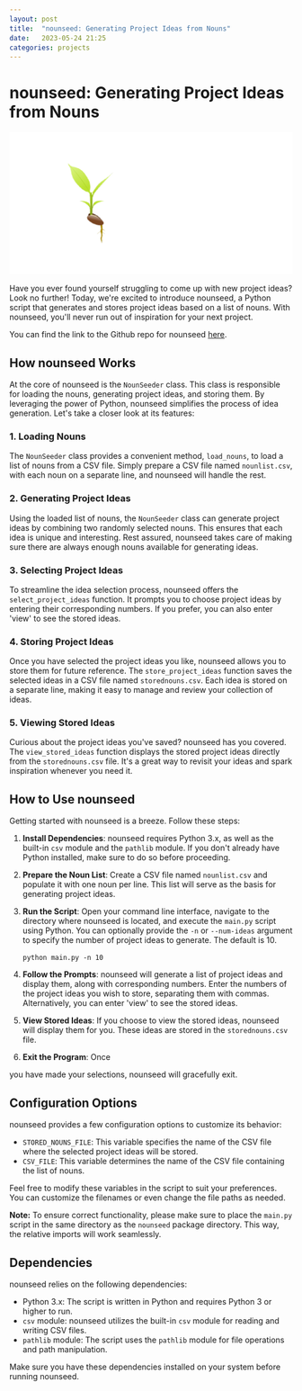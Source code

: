 ```yaml
---
layout: post
title:  "nounseed: Generating Project Ideas from Nouns"
date:   2023-05-24 21:25
categories: projects
---
```


# nounseed: Generating Project Ideas from Nouns

![nounseed Logo](/assets/images/nounseed_logo.png)

Have you ever found yourself struggling to come up with new project ideas? Look no further! Today, we're excited to introduce nounseed, a Python script that generates and stores project ideas based on a list of nouns. With nounseed, you'll never run out of inspiration for your next project.

You can find the link to the Github repo for nounseed [here](https://github.com/psibir/nounseed).

## How nounseed Works

At the core of nounseed is the `NounSeeder` class. This class is responsible for loading the nouns, generating project ideas, and storing them. By leveraging the power of Python, nounseed simplifies the process of idea generation. Let's take a closer look at its features:

### 1. Loading Nouns

The `NounSeeder` class provides a convenient method, `load_nouns`, to load a list of nouns from a CSV file. Simply prepare a CSV file named `nounlist.csv`, with each noun on a separate line, and nounseed will handle the rest.

### 2. Generating Project Ideas

Using the loaded list of nouns, the `NounSeeder` class can generate project ideas by combining two randomly selected nouns. This ensures that each idea is unique and interesting. Rest assured, nounseed takes care of making sure there are always enough nouns available for generating ideas.

### 3. Selecting Project Ideas

To streamline the idea selection process, nounseed offers the `select_project_ideas` function. It prompts you to choose project ideas by entering their corresponding numbers. If you prefer, you can also enter 'view' to see the stored ideas.

### 4. Storing Project Ideas

Once you have selected the project ideas you like, nounseed allows you to store them for future reference. The `store_project_ideas` function saves the selected ideas in a CSV file named `storednouns.csv`. Each idea is stored on a separate line, making it easy to manage and review your collection of ideas.

### 5. Viewing Stored Ideas

Curious about the project ideas you've saved? nounseed has you covered. The `view_stored_ideas` function displays the stored project ideas directly from the `storednouns.csv` file. It's a great way to revisit your ideas and spark inspiration whenever you need it.

## How to Use nounseed

Getting started with nounseed is a breeze. Follow these steps:

1. **Install Dependencies**: nounseed requires Python 3.x, as well as the built-in `csv` module and the `pathlib` module. If you don't already have Python installed, make sure to do so before proceeding.

2. **Prepare the Noun List**: Create a CSV file named `nounlist.csv` and populate it with one noun per line. This list will serve as the basis for generating project ideas.

3. **Run the Script**: Open your command line interface, navigate to the directory where nounseed is located, and execute the `main.py` script using Python. You can optionally provide the `-n` or `--num-ideas` argument to specify the number of project ideas to generate. The default is 10.

   ```shell
   python main.py -n 10
   ```

4. **Follow the Prompts**: nounseed will generate a list of project ideas and display them, along with corresponding numbers. Enter the numbers of the project ideas you wish to store, separating them with commas. Alternatively, you can enter 'view' to see the stored ideas.

5. **View Stored Ideas**: If you choose to view the stored ideas, nounseed will display them for you. These ideas are stored in the `storednouns.csv` file.

6. **Exit the Program**: Once

 you have made your selections, nounseed will gracefully exit.

## Configuration Options

nounseed provides a few configuration options to customize its behavior:

- `STORED_NOUNS_FILE`: This variable specifies the name of the CSV file where the selected project ideas will be stored.
- `CSV_FILE`: This variable determines the name of the CSV file containing the list of nouns.

Feel free to modify these variables in the script to suit your preferences. You can customize the filenames or even change the file paths as needed.

**Note:** To ensure correct functionality, please make sure to place the `main.py` script in the same directory as the `nounseed` package directory. This way, the relative imports will work seamlessly.

## Dependencies

nounseed relies on the following dependencies:

- Python 3.x: The script is written in Python and requires Python 3 or higher to run.
- `csv` module: nounseed utilizes the built-in `csv` module for reading and writing CSV files.
- `pathlib` module: The script uses the `pathlib` module for file operations and path manipulation.

Make sure you have these dependencies installed on your system before running nounseed.

